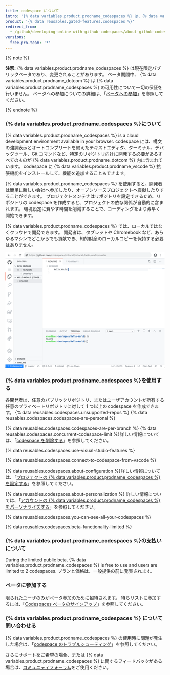 ```yaml
---
title: codespace について
intro: '{% data variables.product.prodname_codespaces %} は、{% data variables.product.prodname_dotcom %} がホストし、{% data variables.product.prodname_vscode %} が提供するオンライン開発環境で、完全にクラウド上で開発を行うことができます。'
product: '{% data reusables.gated-features.codespaces %}'
redirect_from:
  - /github/developing-online-with-github-codespaces/about-github-codespaces
versions:
  free-pro-team: '*'
---
```


{% note %}

**注釈:** {% data variables.product.prodname_codespaces %} は現在限定パブリックベータであり、変更されることがあります。 ベータ期間中、 {% data variables.product.prodname_dotcom %} は {% data variables.product.prodname_codespaces %} の可用性について一切の保証を行いません。 ベータへの参加についての詳細は、「[ベータへの参加](/github/developing-online-with-codespaces/about-codespaces#joining-the-beta)」を参照してください。

{% endnote %}

### {% data variables.product.prodname_codespaces %}について

{% data variables.product.prodname_codespaces %} is a cloud development environment available in your browser. codespace には、構文の強調表示とオートコンプリートを備えたテキストエディタ、ターミナル、デバッグツール、Git コマンドなど、特定のリポジトリ向けに開発する必要があるすべてのものが {% data variables.product.prodname_dotcom %} 内に含まれています。 codespace に {% data variables.product.prodname_vscode %} 拡張機能をインストールして、機能を追加することもできます。

{% data variables.product.prodname_codespaces %} を使用すると、開発者は簡単に新しい会社へ参加したり、オープンソースプロジェクトへ貢献したりすることができます。 プロジェクトメンテナはリポジトリを設定できるため、リポジトリの codespace を作成すると、プロジェクトの依存関係が自動的に含まれます。 環境設定に費やす時間を削減することで、コーディングをより素早く開始できます。

{% data variables.product.prodname_codespaces %} では、ローカルではなくクラウドで開発できます。 開発者は、タブレットや Chromebook など、あらゆるマシンでどこからでも貢献でき、知的財産のローカルコピーを保持する必要はありません。

![codespace（オープン）](/assets/images/help/codespaces/codespace-overview.png)

### {% data variables.product.prodname_codespaces %}を使用する

各開発者は、任意のパブリックリポジトリ、またはユーザアカウントが所有する任意のプライベートリポジトリに対して 1 つ以上の codespace を作成できます。 {% data reusables.codespaces.unsupported-repos %} {% data reusables.codespaces.codespaces-are-personal %}

{% data reusables.codespaces.codespaces-are-per-branch %} {% data reusables.codespaces.concurrent-codespace-limit %}詳しい情報については、「[codespace を削除する](/github/developing-online-with-codespaces/deleting-a-codespace)」を参照してください。

{% data reusables.codespaces.use-visual-studio-features %}

{% data reusables.codespaces.connect-to-codespace-from-vscode %}

{% data reusables.codespaces.about-configuration %}詳しい情報については、「[プロジェクトの {% data variables.product.prodname_codespaces %} を設定する](/github/developing-online-with-codespaces/configuring-codespaces-for-your-project)」を参照してください。

{% data reusables.codespaces.about-personalization %} 詳しい情報については、「[アカウントの {% data variables.product.prodname_codespaces %} をパーソナライズする](/github/developing-online-with-codespaces/personalizing-codespaces-for-your-account)」を参照してください。

{% data reusables.codespaces.you-can-see-all-your-codespaces %}

{% data reusables.codespaces.beta-functionality-limited %}

### {% data variables.product.prodname_codespaces %}の支払いについて

During the limited public beta, {% data variables.product.prodname_codespaces %} is free to use and users are limited to 2 codespaces. プランと価格は、一般提供の前に発表されます。

### ベータに参加する

限られたユーザのみがベータ参加のために招待されます。 待ちリストに参加するには、「[Codespaces ベータのサインアップ](https://github.com/features/codespaces/signup)」を参照してください。

### {% data variables.product.prodname_codespaces %} について問い合わせる

{% data variables.product.prodname_codespaces %} の使用時に問題が発生した場合は、「[codespace のトラブルシューティング](/github/developing-online-with-codespaces/troubleshooting-your-codespace)」を参照してください。

さらにサポートをご希望の場合、または {% data variables.product.prodname_codespaces %} に関するフィードバックがある場合は、[コミュニティフォーラム](https://github.community/c/codespaces-beta/45)をご使用ください。
